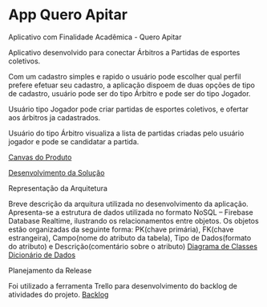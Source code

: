 # App Quero Apitar
Aplicativo com Finalidade Acadêmica - Quero Apitar

Aplicativo desenvolvido para conectar Árbitros a Partidas de esportes coletivos.

Com um cadastro simples e rapido o usuário pode escolher qual perfil prefere efetuar seu cadastro, a aplicação dispoem de duas opções de 
tipo de cadastro, usuário pode ser do tipo Árbitro e pode ser do tipo Jogador.

Usuário tipo Jogador pode criar partidas de esportes coletivos, e ofertar aos árbitros ja cadastrados.

Usuário do tipo Árbitro visualiza a lista de partidas criadas pelo usuário jogador e pode se candidatar a partida.

<a  href="https://drive.google.com/open?id=10DpTs86lx12fU35Vtw3V-zpByuC32or6" target="_blank">Canvas do Produto</a> 

<a  href="https://drive.google.com/open?id=17XP1Ic9popHIXda0TYSx-23tXE8F-EhD" target="_blank">Desenvolvimento da Solução</a> 

Representação da Arquitetura

Breve descrição da arquitura utilizada no desenvolvimento da aplicação.
Apresenta-se a estrutura de dados utilizada no formato NoSQL – Firebase Database Realtime, ilustrando os relacionamentos entre objetos. Os objetos estão
organizadas da seguinte forma: PK(chave primária), FK(chave estrangeira),
Campo(nome do atributo da tabela), Tipo de Dados(formato do atributo) e
Descrição(comentário sobre o atributo)
<a  href="https://drive.google.com/open?id=1-YGxtZm8hDVB7-FFE2ByiCGs4aiMrm0y" target="_blank">Diagrama de Classes</a><br>
<a href="https://docs.google.com/spreadsheets/d/156hLktLrooEjoFtKAYKmiSb4TFq1b57UhYuW5hxQjtI/edit?usp=sharing" target="_blank">Dicionário de Dados</a>

Planejamento da Release

Foi utilizado a ferramenta Trello para desenvolvimento do backlog de atividades do projeto. 
<a  href="https://drive.google.com/open?id=1n4GUymzp4XPx7zOIqXOo-libaunWZRyg" target="_blank">Backlog</a>



